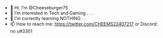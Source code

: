 - 👋 Hi, I’m @Cheeseburger75
- 👀 I’m interested in Tech and Gaming . . .
- 🌱 I’m currently learning NOTHING . . 
- 📫 How to reach me: https://twitter.com/CHEEMS22407217 or Discord: no u#3301
<!---
Cheeseburger75/Cheeseburger75 is a ✨ special ✨ repository because its `README.md` (this file) appears on your GitHub profile.
You can click the Preview link to take a look at your changes.
--->
